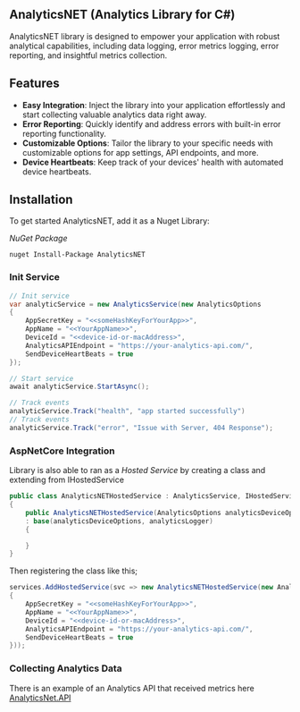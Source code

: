 ## AnalyticsNET (Analytics Library for C#)

AnalyticsNET library is designed to empower your application with robust analytical capabilities, including data logging, error metrics logging, error reporting, and insightful metrics collection.

## Features

- **Easy Integration**: Inject the library into your application effortlessly and start collecting valuable analytics data right away.
- **Error Reporting**: Quickly identify and address errors with built-in error reporting functionality.
- **Customizable Options**: Tailor the library to your specific needs with customizable options for app settings, API endpoints, and more.
- **Device Heartbeats**: Keep track of your devices' health with automated device heartbeats.

## Installation

To get started AnalyticsNET, add it as a Nuget Library:

*NuGet Package*
```
nuget Install-Package AnalyticsNET
```

### Init Service

```cs
// Init service
var analyticService = new AnalyticsService(new AnalyticsOptions
{
    AppSecretKey = "<<someHashKeyForYourApp>>",
    AppName = "<<YourAppName>>",
    DeviceId = "<<device-id-or-macAddress>",
    AnalyticsAPIEndpoint = "https://your-analytics-api.com/",
    SendDeviceHeartBeats = true
});

// Start service
await analyticService.StartAsync();

// Track events
analyticService.Track("health", "app started successfully")
// Track events 
analyticService.Track("error", "Issue with Server, 404 Response");
```

### AspNetCore Integration

Library is also able to ran as a *Hosted Service* by creating a class and extending from IHostedService

```cs
public class AnalyticsNETHostedService : AnalyticsService, IHostedService
{
    public AnalyticsNETHostedService(AnalyticsOptions analyticsDeviceOptions, IAnalyticsLogger analyticsLogger = null)
    : base(analyticsDeviceOptions, analyticsLogger)
    {

    }
}
```

Then registering the class like this;

```cs
services.AddHostedService(svc => new AnalyticsNETHostedService(new AnalyticsOptions
{
    AppSecretKey = "<<someHashKeyForYourApp>>",
    AppName = "<<YourAppName>>",
    DeviceId = "<<device-id-or-macAddress>",
    AnalyticsAPIEndpoint = "https://your-analytics-api.com/",
    SendDeviceHeartBeats = true
}));
```


### Collecting Analytics Data

There is an example of an Analytics API that received metrics here 
[AnalyticsNet.API](https://github.com/swagfin/AnalyticsNET/tree/master/AnalyticsNET.API)
